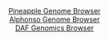 <div id="Pineapple_Genome_Browser" align="center">
  <a href="https://igv.org/app/?sessionURL=blob:zZJta9swFIX_i6BlA8e27DiODWUkTbqk6VKSzE3TUoxsy45aWXIlxXkj_31q2NiXFZoPGwOBdC96Oefo2YMaC0k4AyFwTOiZEAIDyCVfz1BZUTxGJZYgzBGV2AAC51hglmIQ7kGOpELR9EafXCpVydCyiKoaJWIFN6VrohLtOENraaa8tC45pSjhAikupNUVqOYWKerGGieoqkz9tmt6VoYUshCtlpxJblWYFfFa3xf_asUFZrzEcbmiihwFxFqP1piZOfrSmc86aYqlHOHtMLvojIadO7cfPXxtXT5Et4N51Jqfz0jBkFoJfIGdpkufxbA.c67kbU_1BuOKDqJ7XU7mu5czt3fe31REYHkBfdh2W7DtBzocwjK8.Z9860FO9G5380T7HK.nx7mTUIE28PUmmvS4G_Tf8X4wAOXpSvMA0qXwQ2gbrt0yPKfVeFvCtmHbbwkJTkD4.GQAJVD6orc_7oHaVpoaIPHr6giQAbjIsABhI7BtHwaB4zX9ph0E8GDswUrQvxfvVTQNfNvpOE4rzglVGukslqySJmLMrNPcLHYn5vnt8kaNFunuOkLO6O5.spgNrn23_ZB8n7zLkX76.IXa6EcU_RPyPiLEVMmpuHk1E.4s6sNsceZ0u1tviKNn4kwWWbFp_imgtq3tnhZOzkWJlN6vO7r8yVuNBEFM6UZNJEkIJWo71znyNQih42psQcop1xwCUSSfbMM2oGd__o2ne3g6_AA-">Pineapple Genome Browser</a>
</div>
<div id="Alphonso_Genome_Browser" align="center">
  <a href="https://igv.org/app/?sessionURL=blob:zZJba9swGIb_i6BlA8eWfEpsKCPJkjU9pLRpkq2lGMWWbaW25EqynQP579PKxm5WaC42BrqQPnR4v0fPHjRESMoZCIFtIs9ECBhA5ryd4bIqyBSXRIIwxYUkBhAkJYKwmIBwD1IsFZ7fXemTuVKVDC2LqqpTYpZxUzomLvGOM9xKM.alNeRFgVdcYMWFtAYCN9yiWdNpyQpXlanfdkzPSrDCFi6qnDPJrYqwLGr1fdGvUpQRxksSlXWh6GuASOfRGRMzxZ_6y1k_jomUl2Q7Sc76l5P.whnNH774w4f5zfly7i9PZzRjWNWCnOEBu54Mhs_flH07lKtBccPWvcsJ9pLbE.fz6WhTUUHkGeqinuPbEDkaDGUJ2fxPPetBj.xbyV2rXhbJ.az2xpv73ex55I7Ll4uy177R98EABY9r7QGIc9ENETQc6Bue7Xd.TFHPgDDQdASnIHx8MoASOH7W2x_3QG0rbQuQ5KV.FccAXCREgLATQNhFQWB7bteFQYAOxh7Uovh7aMfzu6AL7b5t.1FKC6VVTiLJKmlixswmTs1sdyzLBbtTM.jnJ_Z4OpyOW_f.q1ykV07dZP0_0nQ1Af346wfqVt.T6Z94954gplodKxtCed6c2IOLWqJ6vZZj1253Ek7ra9fN3gR0HJyUixIrvV9X9PKncQ0WFDOlCw2VdEULqrZLzZG3IES2o8UFMS.4NhGIbPUBGtBAHvz4W1Dn8HT4Dg--">Alphonso Genome Browser</a>
</div>


<div id="DAF_Genomics_Browser" align="center">
  <a href="https://igv.org/app/?sessionURL=blob:tZFra9swFIb_iyD95JtsxzcIw0varWtpRoMbSCnhzD6OvdmSK8lN3JD_PuF1DDbKGHQgCYlzeV.d50ieUMiaM5IQ16JTi1JiEFnx_QrarsEbaFGSpIRGokEEliiQ5UiSIylBKshur3VlpVQnE9suoDR3yHhb59KSngWdKXmvKtSppmtBC8.cwV5aOW91sgIbmq7iTHIb8hylNB27Q7bb7kEfP2PbsSVu275R9ai61Sa0scIqQbutWYGHvxj5D8p61e_S9Sod669wuCxm6dVleuedZ5sPwXyTLT.us2B9tqp3DFQvcFbPY_rZuVlO3PcT96IY1tPlUCHOc3lXlKt84i3Ozg9dLVDOaEgjL6BRFJCTQRqe9xoDyStBE.oboRsZru.bL1dvGug5CF6T5P7BIEpA_k2n3x.JGjoNi0h87EduBuGiQEESM3ackMaxO_VD34ljejKOpBfNG9O8yG7j0HFT1w2sL9Bq_bJuxhFqoT.Db4Xyt856_ysq.chK8OLFbhFtNs_hQSNL1UCv95.Cr84roAzy6sdKLlpQOvTj.YIFGq3XIlO_uHinh9N3">DAF Genomics Browser</a>
</div>
